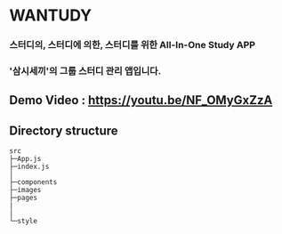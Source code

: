 # WANTUDY

### 스터디의, 스터디에 의한, 스터디를 위한 All-In-One Study APP
### '삼시세끼'의 그룹 스터디 관리 앱입니다.

Demo Video : https://youtu.be/NF_OMyGxZzA
---

## Directory structure
```
src
├─App.js
├─index.js
│  
├─components
├─images
├─pages
|   
│      
└─style
        
```
